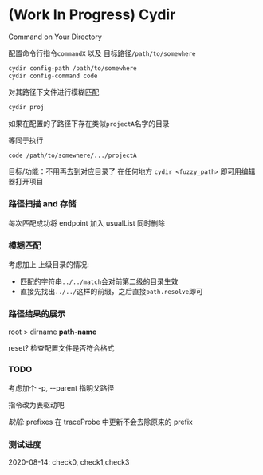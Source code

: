 # (Work In Progress) Cydir

Command on Your Directory

配置命令行指令`commandX` 以及 目标路径`/path/to/somewhere`

```bash
cydir config-path /path/to/somewhere
cydir config-command code
```

对其路径下文件进行模糊匹配

```bash
cydir proj
```

如果在配置的子路径下存在类似`projectA`名字的目录

等同于执行

```bash
code /path/to/somewhere/.../projectA
```

目标/功能：不用再去到对应目录了 在任何地方 `cydir <fuzzy_path>` 即可用编辑器打开项目

### 路径扫描 and 存储

每次匹配成功将 endpoint 加入 usualList 同时删除

### 模糊匹配

考虑加上 上级目录的情况:

- 匹配的字符串`../../match`会对前第二级的目录生效
- 直接先找出`../../`这样的前缀，之后直接`path.resolve`即可

### 路径结果的展示

root > dirname **path-name**

reset? 检查配置文件是否符合格式

### TODO

考虑加个 -p, --parent 指明父路径

指令改为表驱动吧

*缺陷:* prefixes 在 traceProbe 中更新不会去除原来的 prefix

### 测试进度

2020-08-14: check0, check1,check3
